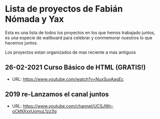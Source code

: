 # Lista de proyectos de Fabián Nómada y Yax

Esta es una lista de todos los proyectos en los que hemos trabajado juntos, es una especie de wallboard para celebrar y conmemorar nuestros lo que hacemos juntos.

Los proyectos estan organizados de mas reciente a mas antiguos



## 26-02-2021 Curso Básico de HTML (GRATIS!)
  - URL: https://www.youtube.com/watch?v=NuxSuvAagEc

## 2019 re-Lanzamos el canal juntos
  - URL: https://www.youtube.com/channel/UCSJWn-oCkNXxxUomuL1zz3g